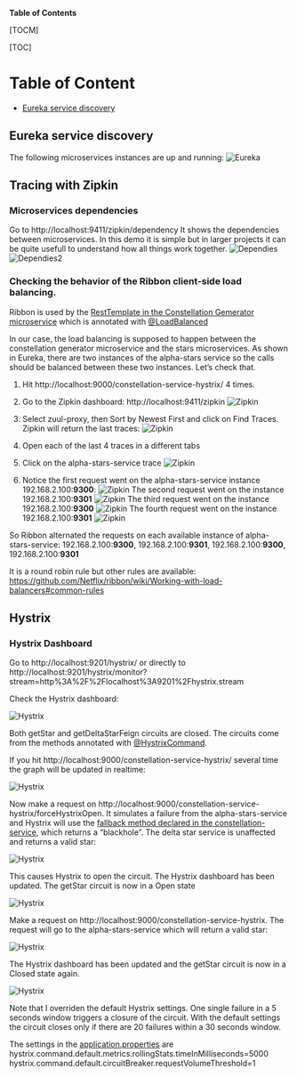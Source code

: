 **Table of Contents**

[TOCM]

[TOC]

# Table of Content
* [Eureka service discovery](#Eureka-service-discovery)

## <a name="Eureka-service-discovery"></a>Eureka service discovery

The following microservices instances are up and running:
![Eureka](https://raw.githubusercontent.com/gerolvr/ConstellationGenerator-Microservices-Spring/master/pictures/eureka.png "Eureka")

## Tracing with Zipkin

### Microservices dependencies

Go to http://localhost:9411/zipkin/dependency
It shows the dependencies between microservices. In this demo it is simple but in larger projects it can be quite usefull to understand how all things work together.
![Dependies](https://raw.githubusercontent.com/gerolvr/ConstellationGenerator-Microservices-Spring/master/pictures/dependencies1.png "Dependies")
![Dependies2](https://raw.githubusercontent.com/gerolvr/ConstellationGenerator-Microservices-Spring/master/pictures/dependencies2.png "Dependies2")

### Checking the behavior of the Ribbon client-side load balancing.

Ribbon is used by the [RestTemplate in the Constellation Gemerator microservice](https://github.com/gerolvr/ConstellationGenerator-Microservices-Spring/blob/7c6e99f06d89dfe5a060ac16545ba0895011ea7b/ConstellationClientServiceHystrixBreaker/src/main/java/com/gerolivo/constellationgenerator/services/StarsServiceImpl.java#L43 "RestTemplate") which is annotated with [@LoadBalanced](https://github.com/gerolvr/ConstellationGenerator-Microservices-Spring/blob/7c6e99f06d89dfe5a060ac16545ba0895011ea7b/ConstellationClientServiceHystrixBreaker/src/main/java/com/gerolivo/constellationgenerator/services/StarsServiceImpl.java#L16 "@LoadBalanced")


In our case, the load balancing is supposed to happen between the constellation generator microservice and the stars microservices. As shown in Eureka, there are two instances of the alpha-stars service so the calls should be balanced between these two instances. Let’s check that.
1. Hit http://localhost:9000/constellation-service-hystrix/ 4 times.

2. Go to the Zipkin dashboard: http://localhost:9411/zipkin
![Zipkin](https://raw.githubusercontent.com/gerolvr/ConstellationGenerator-Microservices-Spring/master/pictures/zipkin1.png "Zipkin")

3. Select zuul-proxy, then Sort by Newest First and click on Find Traces. Zipkin will return the last traces:
![Zipkin](https://raw.githubusercontent.com/gerolvr/ConstellationGenerator-Microservices-Spring/master/pictures/zipkin2.png "Zipkin")

4. Open each of the last 4 traces in a different tabs

5. Click on the alpha-stars-service trace
![Zipkin](https://raw.githubusercontent.com/gerolvr/ConstellationGenerator-Microservices-Spring/master/pictures/zipkin3.png "Zipkin")

6. Notice the first request went on the alpha-stars-service instance 192.168.2.100:**9300**:
![Zipkin](https://raw.githubusercontent.com/gerolvr/ConstellationGenerator-Microservices-Spring/master/pictures/zipkin4.png "Zipkin")
The second request went on the instance 192.168.2.100:**9301**
![Zipkin](https://raw.githubusercontent.com/gerolvr/ConstellationGenerator-Microservices-Spring/master/pictures/zipkin5.png "Zipkin")
The third request went on the instance 192.168.2.100:**9300**
![Zipkin](https://raw.githubusercontent.com/gerolvr/ConstellationGenerator-Microservices-Spring/master/pictures/zipkin6.png "Zipkin")
The fourth request went on the instance 192.168.2.100:**9301**
![Zipkin](https://raw.githubusercontent.com/gerolvr/ConstellationGenerator-Microservices-Spring/master/pictures/zipkin7.png "Zipkin")

So Ribbon alternated the requests on each available instance of alpha-stars-service: 192.168.2.100:**9300**, 192.168.2.100:**9301**, 192.168.2.100:**9300**, 192.168.2.100:**9301**

It is a round robin rule but other rules are available:
https://github.com/Netflix/ribbon/wiki/Working-with-load-balancers#common-rules


## Hystrix

### Hystrix Dashboard

Go to http://localhost:9201/hystrix/ or directly to http://localhost:9201/hystrix/monitor?stream=http%3A%2F%2Flocalhost%3A9201%2Fhystrix.stream

Check the Hystrix dashboard:

![Hystrix](https://raw.githubusercontent.com/gerolvr/ConstellationGenerator-Microservices-Spring/master/pictures/hystrix1.png "Hystrix")

Both getStar and getDeltaStarFeign circuits are closed.
The circuits come from the methods annotated with [@HystrixCommand](https://github.com/gerolvr/ConstellationGenerator-Microservices-Spring/blob/7c6e99f06d89dfe5a060ac16545ba0895011ea7b/ConstellationClientServiceHystrixBreaker/src/main/java/com/gerolivo/constellationgenerator/services/StarsServiceImpl.java#L35 "@HystrixCommand").

If you hit http://localhost:9000/constellation-service-hystrix/ several time the graph will be updated in realtime:

![Hystrix](https://raw.githubusercontent.com/gerolvr/ConstellationGenerator-Microservices-Spring/master/pictures/hystrix2.png "Hystrix")

Now make a request on http://localhost:9000/constellation-service-hystrix/forceHystrixOpen. It simulates a failure from the alpha-stars-service and Hystrix will use the [fallback method declared in the constellation-service](https://github.com/gerolvr/ConstellationGenerator-Microservices-Spring/blob/7c6e99f06d89dfe5a060ac16545ba0895011ea7b/ConstellationClientServiceHystrixBreaker/src/main/java/com/gerolivo/constellationgenerator/services/StarsServiceImpl.java#L62 "fallback method declared in the constellation-service"), which returns a “blackhole”. The delta star service is unaffected and returns a valid star:

![Hystrix](https://raw.githubusercontent.com/gerolvr/ConstellationGenerator-Microservices-Spring/master/pictures/hystrix3.png "Hystrix")

This causes Hystrix to open the circuit.
The Hystrix dashboard has been updated. The getStar circuit is now in a Open state

![Hystrix](https://raw.githubusercontent.com/gerolvr/ConstellationGenerator-Microservices-Spring/master/pictures/hystrix4.png "Hystrix")

Make a request on http://localhost:9000/constellation-service-hystrix. The request will go to the alpha-stars-service which will return a valid star:

![Hystrix](https://raw.githubusercontent.com/gerolvr/ConstellationGenerator-Microservices-Spring/master/pictures/hystrix5.png "Hystrix")

The Hystrix dashboard has been updated and the getStar circuit is now in a Closed state again.

![Hystrix](https://raw.githubusercontent.com/gerolvr/ConstellationGenerator-Microservices-Spring/master/pictures/hystrix6.png "Hystrix")

Note that I overriden the default Hystrix settings. One single failure in a 5 seconds window triggers a closure of the circuit.
With the default settings the circuit closes only if there are 20 failures within a 30 seconds window.

The settings in the [application.properties](https://github.com/gerolvr/ConstellationGenerator-Microservices-Spring/blob/7c6e99f06d89dfe5a060ac16545ba0895011ea7b/ConstellationClientServiceHystrixBreaker/src/main/resources/application.properties#L19 "application.properties") are
hystrix.command.default.metrics.rollingStats.timeInMilliseconds=5000
hystrix.command.default.circuitBreaker.requestVolumeThreshold=1
